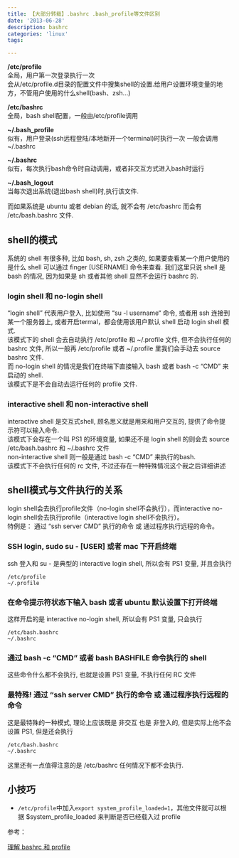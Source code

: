 ```yaml
---
title: 【大部分转载】.bashrc .bash_profile等文件区别
date: '2013-06-28'
description: bashrc
categories: 'linux'
tags: 

---
```

**/etc/profile**  
全局，用户第一次登录执行一次  
会从/etc/profile.d目录的配置文件中搜集shell的设置.给用户设置环境变量的地方，不管用户使用的什么shell(bash、zsh...)
  
**/etc/bashrc**  
全局，bash shell配置，一般由/etc/profile调用  
 
**~/.bash_profile**  
似有，用户登录(ssh远程登陆/本地新开一个terminal)时执行一次
一般会调用~/.bashrc  
  
**~/.bashrc**  
似有，每次执行bash命令时自动调用，或者非交互方式进入bash时运行  
  
**~/.bash_logout**  
当每次退出系统(退出bash shell)时,执行该文件.  

而如果系统是 ubuntu 或者 debian 的话, 就不会有 /etc/bashrc 而会有 /etc/bash.bashrc 文件.  

## shell的模式

系统的 shell 有很多种, 比如 bash, sh, zsh 之类的, 如果要查看某一个用户使用的是什么 shell 可以通过 finger [USERNAME] 命令来查看. 我们这里只说 shell 是 bash 的情况, 因为如果是 sh 或者其他 shell 显然不会运行 bashrc 的.

### login shell 和 no-login shell

“login shell” 代表用户登入, 比如使用 “su -l username“ 命令, 或者用 ssh 连接到某一个服务器上, 或者开启termal，都会使用该用户默认 shell 启动 login shell 模式.  
该模式下的 shell 会去自动执行 /etc/profile 和 ~/.profile 文件, 但不会执行任何的 bashrc 文件, 所以一般再 /etc/profile 或者 ~/.profile 里我们会手动去 source bashrc 文件.  
而 no-login shell 的情况是我们在终端下直接输入 bash 或者 bash -c “CMD” 来启动的 shell.  
该模式下是不会自动去运行任何的 profile 文件.  

### interactive shell 和 non-interactive shell

interactive shell 是交互式shell, 顾名思义就是用来和用户交互的, 提供了命令提示符可以输入命令.  
该模式下会存在一个叫 PS1 的环境变量, 如果还不是 login shell 的则会去 source /etc/bash.bashrc 和 ~/.bashrc 文件  
non-interactive shell 则一般是通过 bash -c “CMD” 来执行的bash.  
该模式下不会执行任何的 rc 文件, 不过还存在一种特殊情况这个我之后详细讲述  

## shell模式与文件执行的关系

login shell会去执行profile文件（no-login shell不会执行），而interactive no-login shell会去执行profile（interactive login shell不会执行）。  
特例是： 通过 “ssh server CMD” 执行的命令 或 通过程序执行远程的命令。  

### SSH login, sudo su - [USER] 或者 mac 下开启终端

ssh 登入和 su - 是典型的 interactive login shell, 所以会有 PS1 变量, 并且会执行  

```
/etc/profile
~/.profile
```

### 在命令提示符状态下输入 bash 或者 ubuntu 默认设置下打开终端

这样开启的是 interactive no-login shell, 所以会有 PS1 变量, 只会执行  

```
/etc/bash.bashrc
~/.bashrc
```

### 通过 bash -c “CMD” 或者 bash BASHFILE 命令执行的 shell

这些命令什么都不会执行, 也就是设置 PS1 变量, 不执行任何 RC 文件

### 最特殊! 通过 “ssh server CMD” 执行的命令 或 通过程序执行远程的命令

这是最特殊的一种模式, 理论上应该既是 非交互 也是 非登入的, 但是实际上他不会设置 PS1, 但是还会执行  

```
/etc/bash.bashrc
~/.bashrc
```

这里还有一点值得注意的是 /etc/bashrc 任何情况下都不会执行.  

## 小技巧

* `/etc/profile`中加入`export system_profile_loaded=1`，其他文件就可以根据 $system_profile_loaded 来判断是否已经载入过 profile


参考：  

[理解 bashrc 和 profile](https://wido.me/sunteya/understand-bashrc-and-profile/)  